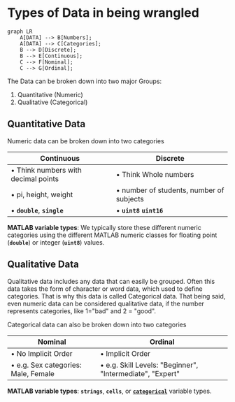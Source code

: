 # Types of Data in being wrangled

```mermaid
graph LR
    A[DATA] --> B[Numbers];
    A[DATA] --> C[Categories];
    B --> D[Discrete];
    B --> E[Continuous];
    C --> F[Nominal];
    C --> G[Ordinal];
```

The Data can be broken down into two major Groups:

1. Quantitative (Numeric)
2. Qualitative (Categorical)

## Quantitative Data

Numeric data can be broken down into two categories

| **Continuous** | **Discrete** |
| --- | --- |
|• Think numbers with decimal points | • Think Whole numbers |
|•  pi, height, weight | • number of students, number of subjects |
|•  **`double`**, **`single`** | • **`uint8`** **`uint16`** |

**MATLAB variable types**: We typically store these different numeric categories using the different  MATLAB numeric classes for floating point (**`double`**) or integer (**`uint8`**) values.

## Qualitative Data

Qualitative data includes any data that can easily be grouped. Often this data takes the form of character or word data, which used to define categories. That is why this data is called Categorical data. That being said, even numeric data can be considered qualitative data, if the number represents categories, like 1="bad" and 2 = "good".

Categorical data can also be broken down into two categories

| **Nominal** | **Ordinal** |
| --- | --- |
|• No Implicit Order | • Implicit Order |
|• e.g. Sex categories: Male, Female | • e.g. Skill Levels: "Beginner", "Intermediate", "Expert" |

**MATLAB variable types**: **`strings`**, **`cells`**, or   [**`categorical`**](https://www.mathworks.com/help/matlab/categorical-arrays.html) variable types.
